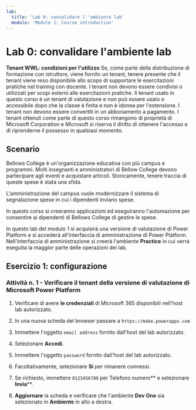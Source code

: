 ```yaml
---
lab:
  title: 'Lab 0: convalidare l''ambiente lab'
  module: 'Module 1: Course introduction'
---
```


# Lab 0: convalidare l'ambiente lab

**Tenant WWL: condizioni per l'utilizzo** Se, come parte della distribuzione di formazione con istruttore, viene fornito un tenant, tenere presente che il tenant viene reso disponibile allo scopo di supportare le esercitazioni pratiche nel training con docente. I tenant non devono essere condivisi o utilizzati per scopi esterni alle esercitazioni pratiche. Il tenant usato in questo corso è un tenant di valutazione e non può essere usato o accessibile dopo che la classe è finita e non è idonea per l'estensione. I tenant non devono essere convertiti in un abbonamento a pagamento. I tenant ottenuti come parte di questo corso rimangono di proprietà di Microsoft Corporation e Microsoft si riserva il diritto di ottenere l'accesso e di riprenderne il possesso in qualsiasi momento. 

## Scenario

Bellows College è un'organizzazione educativa con più campus e programmi. Molti insegnanti e amministratori di Bellow College devono partecipare agli eventi e acquistare articoli. Storicamente, tenere traccia di queste spese è stata una sfida.

L'amministrazione del campus vuole modernizzare il sistema di segnalazione spese in cui i dipendenti inviano spese. 

In questo corso si creeranno applicazioni ed eseguiranno l'automazione per consentire ai dipendenti di Bellows College di gestire le spese.

In questo lab del modulo 1 si acquisirà una versione di valutazione di Power Platform e si accederà all'interfaccia di amministrazione di Power Platform. Nell'interfaccia di amministrazione si creerà l'ambiente **Practice** in cui verrà eseguita la maggior parte delle operazioni dei lab.


## Esercizio 1: configurazione

### Attività n. 1 - Verificare il tenant della versione di valutazione di Microsoft Power Platform

1.  Verificare di avere **le credenziali** di Microsoft 365 disponibili nell'host lab autorizzato. 

2.  In una nuova scheda del browser passare a `https://make.powerapps.com`

3.  Immettere l'oggetto `email address` fornito dall'host del lab autorizzato. 

4.  Selezionare **Accedi**. 

5.  Immettere l'oggetto `password` fornito dall'host del lab autorizzato. 

6.  Facoltativamente, selezionare **Sì** per rimanere connessi.

7.  Se richiesto, immettere `0123456789` per Telefono numero** e selezionare **Invia****.

8.  **Aggiornare** la scheda e verificare che l'ambiente **Dev One** sia selezionato in **Ambiente** in alto a destra. 

